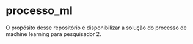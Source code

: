 # processo_ml
O propósito desse repositório é disponibilizar a solução do processo de machine learning para pesquisador 2.
